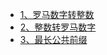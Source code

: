 
* [1、罗马数字转整数](https://github.com/xiaoranli/Leetcode--String.md)
* [2、整数转罗马数字](https://github.com/xiaoranli/leetcode12)
* [3、最长公共前缀](https://github.com/xiaoranli/leetcode14)
